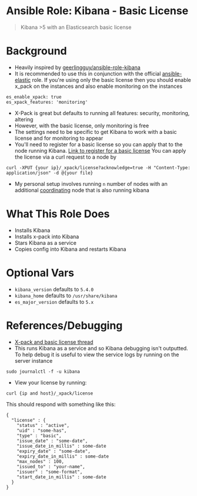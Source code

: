 Ansible Role: Kibana - Basic License
===================
> Kibana >5 with an Elasticsearch basic license

# Background
* Heavily inspired by [geerlingguy/ansible-role-kibana](https://github.com/geerlingguy/ansible-role-kibana)
* It is recommended to use this in conjunction with the official [ansible-elastic](https://github.com/elastic/ansible-elasticsearch)
role. If you're using only the basic license then you should enable x_pack on the instances
and also enable monitoring on the instances
```
es_enable_xpack: true
es_xpack_features: 'monitoring'
```

* X-Pack is great but defaults to running all features: security, monitoring, altering
* However, with the basic license, only monitoring is free
* The settings need to be specific to get Kibana to work with a basic license
and for monitoring to appear
* You'll need to register for a basic license so you can apply that to the node
running Kibana. [Link to register for a basic license](https://register.elastic.co/)
You can apply the license via a curl request to a node by
```
curl -XPUT {your ip}/_xpack/license?acknowledge=true -H "Content-Type: application/json" -d @{your file}
```
* My personal setup involves running `n` number of nodes with an additional 
[coordinating](https://www.elastic.co/guide/en/kibana/current/production.html#load-balancing)
node that is also running kibana

# What This Role Does
* Installs Kibana
* Installs x-pack into Kibana
* Stars Kibana as a service
* Copies config into Kibana and restarts Kibana

# Optional Vars
* `kibana_version` defaults to `5.4.0`
* `kibana_home` defaults to `/usr/share/kibana`
* `es_major_version` defaults to `5.x`

# References/Debugging
* [X-pack and basic license thread](https://discuss.elastic.co/t/x-pack-and-basic-license/65014/7)
* This runs Kibana as a service and so Kibana debugging isn't outputted. To help
debug it is useful to view the service logs by running on the server instance
```
sudo journalctl -f -u kibana
```
* View your license by running:
```
curl {ip and host}/_xpack/license
```
This should respond with something like this:
```
{
  "license" : {
    "status" : "active",
    "uid" : "some-has",
    "type" : "basic",
    "issue_date" : "some-date",
    "issue_date_in_millis" : some-date
    "expiry_date" : "some-date",
    "expiry_date_in_millis" : some-date
    "max_nodes" : 100,
    "issued_to" : "your-name",
    "issuer" : "some-format",
    "start_date_in_millis" : some-date
  }
}
```
